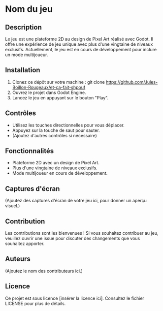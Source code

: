 # Nom du jeu

## Description
Le jeu est une plateforme 2D au design de Pixel Art réalisé avec Godot. Il offre une expérience de jeu unique avec plus d'une vingtaine de niveaux exclusifs. Actuellement, le jeu est en cours de développement pour inclure un mode multijoueur.

## Installation
1. Clonez ce dépôt sur votre machine :
  git clone https://github.com/Jules-Boillon-Rougeaux/et-ca-fait-shpouf
2. Ouvrez le projet dans Godot Engine.
3. Lancez le jeu en appuyant sur le bouton "Play".

## Contrôles
- Utilisez les touches directionnelles pour vous déplacer.
- Appuyez sur la touche de saut pour sauter.
- (Ajoutez d'autres contrôles si nécessaire)

## Fonctionnalités
- Plateforme 2D avec un design de Pixel Art.
- Plus d'une vingtaine de niveaux exclusifs.
- Mode multijoueur en cours de développement.

## Captures d'écran
(Ajoutez des captures d'écran de votre jeu ici, pour donner un aperçu visuel.)

## Contribution
Les contributions sont les bienvenues ! Si vous souhaitez contribuer au jeu, veuillez ouvrir une issue pour discuter des changements que vous souhaitez apporter.

## Auteurs
(Ajoutez le nom des contributeurs ici.)

## Licence
Ce projet est sous licence [insérer la licence ici]. Consultez le fichier LICENSE pour plus de détails.
